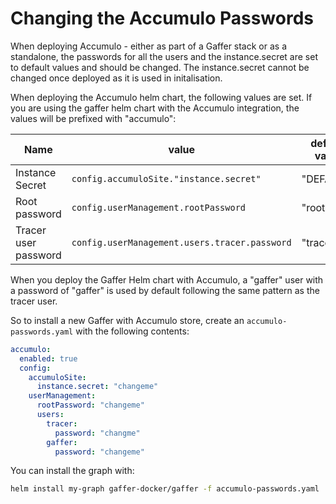 Changing the Accumulo Passwords
===============================

When deploying Accumulo - either as part of a Gaffer stack or as a standalone, the passwords for all the users and the instance.secret are set to default values and should be changed. The instance.secret cannot be changed once deployed as it is used in initalisation.

When deploying the Accumulo helm chart, the following values are set. If you are using the gaffer helm chart with the Accumulo integration, the values will be prefixed with "accumulo":

| Name                 | value                                         | default value
|----------------------|-----------------------------------------------|-----------------
| Instance Secret      | `config.accumuloSite."instance.secret"`       | "DEFAULT"
| Root password        | `config.userManagement.rootPassword`          | "root"
| Tracer user password | `config.userManagement.users.tracer.password` | "tracer"

When you deploy the Gaffer Helm chart with Accumulo, a "gaffer" user with a password of "gaffer" is used by default following the same pattern as the tracer user.

So to install a new Gaffer with Accumulo store, create an `accumulo-passwords.yaml` with the following contents:

```yaml
accumulo:
  enabled: true
  config:
    accumuloSite:
      instance.secret: "changeme"
    userManagement:
      rootPassword: "changeme"
      users:
        tracer:
          password: "changme"
        gaffer:
          password: "changeme"
```

You can install the graph with:

```bash
helm install my-graph gaffer-docker/gaffer -f accumulo-passwords.yaml 
```
